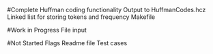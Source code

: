 #Complete
	Huffman coding functionality
	Output to HuffmanCodes.hcz
	Linked list for storing tokens and frequency
	Makefile

#Work in Progress
	File input

#Not Started
	Flags
	Readme file
	Test cases
